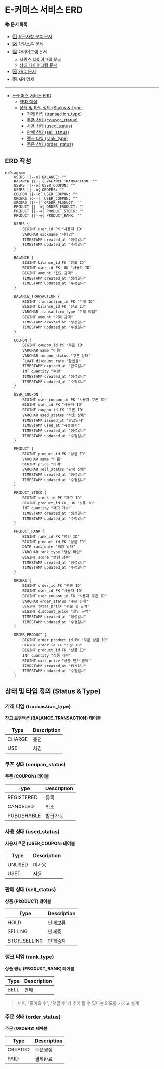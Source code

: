 # E-커머스 서비스 ERD

**📚 문서 목록**

+ [1️⃣ 요구사항 분석 문서](01.Requirements.md)
+ [2️⃣ 마일스톤 문서](02.Milestones.md)
+ 3️⃣ 다이어그램 문서
    + [시퀀스 다이어그램 문서](03-1.SequenceDiagram.md)
    + [상태 다이어그램 문서](03-2.StateDiagram.md)
+ [4️⃣ ERD 문서](04.ERD.md)
+ [5️⃣ API 명세](05.ApiDocument.md)

---

<!-- TOC -->
* [E-커머스 서비스 ERD](#e-커머스-서비스-erd)
  * [ERD 작성](#erd-작성)
  * [상태 및 타입 정의 (Status & Type)](#상태-및-타입-정의-status--type)
    * [거래 타입 (transaction_type)](#거래-타입-transaction_type)
    * [쿠폰 상태 (coupon_status)](#쿠폰-상태-coupon_status)
    * [사용 상태 (used_status)](#사용-상태-used_status)
    * [판매 상태 (sell_status)](#판매-상태-sell_status)
    * [랭크 타입 (rank_type)](#랭크-타입-rank_type)
    * [주문 상태 (order_status)](#주문-상태-order_status)
<!-- TOC -->

## ERD 작성

```mermaid
erDiagram
    USERS ||--o| BALANCE: ""
    BALANCE ||--|{ BALANCE_TRANSACTION: ""
    USERS ||--o{ USER_COUPON: ""
    USERS ||--o{ ORDERS: ""
    COUPON ||--o{ USER_COUPON: ""
    ORDERS }o--|| USER_COUPON: ""
    ORDERS ||--|{ ORDER_PRODUCT: ""
    PRODUCT ||--o{ ORDER_PRODUCT: ""
    PRODUCT ||--o| PRODUCT_STOCK: ""
    PRODUCT ||--o{ PRODUCT_RANK: ""

    USERS {
        BIGINT user_id PK "사용자 ID"
        VARCHAR nickname "닉네임"
        TIMESTAMP created_at "생성일시"
        TIMESTAMP updated_at "수정일시"
    }

    BALANCE {
        BIGINT balance_id PK "잔고 ID"
        BIGINT user_id FK, UK "사용자 ID"
        BIGINT amount "잔고 금액"
        TIMESTAMP created_at "생성일시"
        TIMESTAMP updated_at "수정일시"
    }

    BALANCE_TRANSACTION {
        BIGINT transaction_id PK "거래 ID"
        BIGINT balance_id FK "잔고 ID"
        VARCHAR transaction_type "거래 타입"
        BIGINT amount "거래 금액"
        TIMESTAMP created_at "생성일시"
        TIMESTAMP updated_at "수정일시"
    }

    COUPON {
        BIGINT coupon_id PK "쿠폰 ID"
        VARCHAR name "이름"
        VARCHAR coupon_status "쿠폰 상태"
        FLOAT discount_rate "할인율"
        TIMESTAMP expired_at "만료일시"
        INT quantity "수량"
        TIMESTAMP created_at "생성일시"
        TIMESTAMP updated_at "수정일시"
    }

    USER_COUPON {
        BIGINT user_coupon_id PK "사용자 쿠폰 ID"
        BIGINT user_id FK "사용자 ID"
        BIGINT coupon_id FK "쿠폰 ID"
        VARCHAR used_status "사용 상태"
        TIMESTAMP issued_at "발급일시"
        TIMESTAMP used_at "사용일시"
        TIMESTAMP created_at "생성일시"
        TIMESTAMP updated_at "수정일시"
    }

    PRODUCT {
        BIGINT product_id PK "상품 ID"
        VARCHAR name "이름"
        BIGINT price "가격"
        VARCHAR sell_status "판매 상태"
        TIMESTAMP created_at "생성일시"
        TIMESTAMP updated_at "수정일시"
    }

    PRODUCT_STOCK {
        BIGINT stock_id PK "재고 ID"
        BIGINT product_id FK, UK "상품 ID"
        INT quantity "재고 개수"
        TIMESTAMP created_at "생성일시"
        TIMESTAMP updated_at "수정일시"
    }

    PRODUCT_RANK {
        BIGINT rank_id PK "랭킹 ID"
        BIGINT product_id FK "상품 ID"
        DATE rank_date "랭킹 일자"
        VARCHAR rank_type "랭킹 타입"
        BIGINT score "랭킹 점수"
        TIMESTAMP created_at "생성일시"
        TIMESTAMP updated_at "수정일시"
    }

    ORDERS {
        BIGINT order_id PK "주문 ID"
        BIGINT user_id FK "사용자 ID"
        BIGINT user_coupon_id FK "사용자 쿠폰 ID"
        VARCHAR order_status "주문 상태"
        BIGINT total_price "주문 총 금액"
        BIGINT discount_price "할인 금액"
        TIMESTAMP created_at "생성일시"
        TIMESTAMP updated_at "수정일시"
    }

    ORDER_PRODUCT {
        BIGINT order_product_id PK "주문 상품 ID"
        BIGINT order_id FK "주문 ID"
        BIGINT product_id FK "상품 ID"
        INT quantity "상품 개수"
        BIGINT unit_price "상품 단가 금액"
        TIMESTAMP created_at "생성일시"
        TIMESTAMP updated_at "수정일시"
    }
```

## 상태 및 타입 정의 (Status & Type)

### 거래 타입 (transaction_type)

**잔고 트랜잭션 (BALANCE_TRANSACTION) 테이블**

| Type   | Description |
|--------|-------------|
| CHARGE | 충전          |
| USE    | 차감          |

### 쿠폰 상태 (coupon_status)

**쿠폰 (COUPON) 테이블**

| Type        | Description |
|-------------|-------------|
| REGISTERED  | 등록          |
| CANCELED    | 취소          |
| PUBLISHABLE | 발급가능        |

### 사용 상태 (used_status)

**사용자 쿠폰 (USER_COUPON) 테이블**

| Type   | Description |
|--------|-------------|
| UNUSED | 미사용         |
| USED   | 사용          |

### 판매 상태 (sell_status)

**상품 (PRODUCT) 테이블**

| Type         | Description |
|--------------|-------------|
| HOLD         | 판매보류        |
| SELLING      | 판매중         |
| STOP_SELLING | 판매중지        |

### 랭크 타입 (rank_type)

**상품 랭킹 (PRODUCT_RANK) 테이블**

| Type | Description |
|------|-------------|
| SELL | 판매          |

> 차후, "좋아요 수", "댓글 수"가 추가 될 수 있다는 의도를 가지고 설계

### 주문 상태 (order_status)

**주문 (ORDERS) 테이블**

| Type    | Description |
|---------|-------------|
| CREATED | 주문생성        |
| PAID    | 결제완료        |
